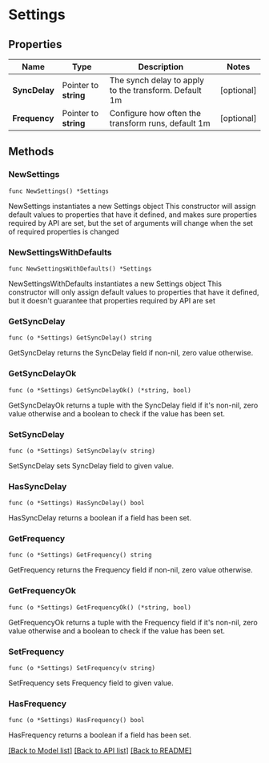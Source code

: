 # Settings

## Properties

Name | Type | Description | Notes
------------ | ------------- | ------------- | -------------
**SyncDelay** | Pointer to **string** | The synch delay to apply to the transform. Default 1m | [optional] 
**Frequency** | Pointer to **string** | Configure how often the transform runs, default 1m | [optional] 

## Methods

### NewSettings

`func NewSettings() *Settings`

NewSettings instantiates a new Settings object
This constructor will assign default values to properties that have it defined,
and makes sure properties required by API are set, but the set of arguments
will change when the set of required properties is changed

### NewSettingsWithDefaults

`func NewSettingsWithDefaults() *Settings`

NewSettingsWithDefaults instantiates a new Settings object
This constructor will only assign default values to properties that have it defined,
but it doesn't guarantee that properties required by API are set

### GetSyncDelay

`func (o *Settings) GetSyncDelay() string`

GetSyncDelay returns the SyncDelay field if non-nil, zero value otherwise.

### GetSyncDelayOk

`func (o *Settings) GetSyncDelayOk() (*string, bool)`

GetSyncDelayOk returns a tuple with the SyncDelay field if it's non-nil, zero value otherwise
and a boolean to check if the value has been set.

### SetSyncDelay

`func (o *Settings) SetSyncDelay(v string)`

SetSyncDelay sets SyncDelay field to given value.

### HasSyncDelay

`func (o *Settings) HasSyncDelay() bool`

HasSyncDelay returns a boolean if a field has been set.

### GetFrequency

`func (o *Settings) GetFrequency() string`

GetFrequency returns the Frequency field if non-nil, zero value otherwise.

### GetFrequencyOk

`func (o *Settings) GetFrequencyOk() (*string, bool)`

GetFrequencyOk returns a tuple with the Frequency field if it's non-nil, zero value otherwise
and a boolean to check if the value has been set.

### SetFrequency

`func (o *Settings) SetFrequency(v string)`

SetFrequency sets Frequency field to given value.

### HasFrequency

`func (o *Settings) HasFrequency() bool`

HasFrequency returns a boolean if a field has been set.


[[Back to Model list]](../README.md#documentation-for-models) [[Back to API list]](../README.md#documentation-for-api-endpoints) [[Back to README]](../README.md)


